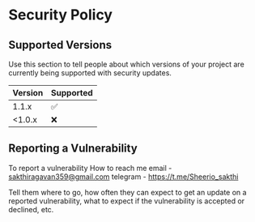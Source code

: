 # Security Policy

## Supported Versions

Use this section to tell people about which versions of your project are
currently being supported with security updates.

| Version | Supported          |
| ------- | ------------------ |
| 1.1.x   | :white_check_mark: |
| <1.0.x  | :x:                |


## Reporting a Vulnerability

 To report a vulnerability
  How to reach me email - sakthiragavan359@gmail.com
  telegram - https://t.me/Sheerio_sakthi

Tell them where to go, how often they can expect to get an update on a
reported vulnerability, what to expect if the vulnerability is accepted or
declined, etc.

